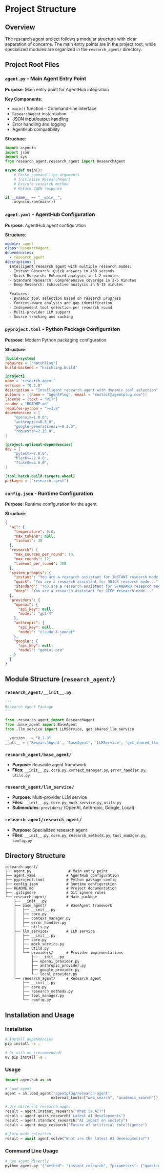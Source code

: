 # Project Structure

## Overview
The research agent project follows a modular structure with clear separation of concerns. The main entry points are in the project root, while specialized modules are organized in the `research_agent/` directory.

## Project Root Files

### `agent.py` - Main Agent Entry Point
**Purpose**: Main entry point for AgentHub integration

**Key Components**:
- `main()` function - Command-line interface
- `ResearchAgent` instantiation
- JSON input/output handling
- Error handling and logging
- AgentHub compatibility

**Structure**:
```python
import asyncio
import json
import sys
from research_agent.research_agent import ResearchAgent

async def main():
    # Parse command line arguments
    # Initialize ResearchAgent
    # Execute research method
    # Return JSON response

if __name__ == "__main__":
    asyncio.run(main())
```

### `agent.yaml` - AgentHub Configuration
**Purpose**: AgentHub agent configuration

**Structure**:
```yaml
module: agent
class: ResearchAgent
dependencies:
  - research_agent
description: |
  Intelligent research agent with multiple research modes:
  - Instant Research: Quick answers in <30 seconds
  - Quick Research: Enhanced analysis in 1-2 minutes  
  - Standard Research: Comprehensive coverage in 2-5 minutes
  - Deep Research: Exhaustive analysis in 5-15 minutes
  
  Features:
  - Dynamic tool selection based on research progress
  - Context-aware analysis and gap identification
  - Independent tool selection per research round
  - Multi-provider LLM support
  - Source tracking and caching
```

### `pyproject.toml` - Python Package Configuration
**Purpose**: Modern Python packaging configuration

**Structure**:
```toml
[build-system]
requires = ["hatchling"]
build-backend = "hatchling.build"

[project]
name = "research-agent"
version = "0.1.0"
description = "Intelligent research agent with dynamic tool selection"
authors = [{name = "AgentPlug", email = "contact@agentplug.com"}]
license = {text = "MIT"}
readme = "README.md"
requires-python = ">=3.8"
dependencies = [
    "openai>=1.0.0",
    "anthropic>=0.3.0",
    "google-generativeai>=0.3.0",
    "requests>=2.25.0",
]

[project.optional-dependencies]
dev = [
    "pytest>=7.0.0",
    "black>=22.0.0",
    "flake8>=4.0.0",
]

[tool.hatch.build.targets.wheel]
packages = ["research_agent"]
```

### `config.json` - Runtime Configuration
**Purpose**: Runtime configuration for the agent

**Structure**:
```json
{
  "ai": {
    "temperature": 0.0,
    "max_tokens": null,
    "timeout": 30
  },
  "research": {
    "max_sources_per_round": 10,
    "max_rounds": 12,
    "timeout_per_round": 300
  },
  "system_prompts": {
    "instant": "You are a research assistant for INSTANT research mode...",
    "quick": "You are a research assistant for QUICK research mode...",
    "standard": "You are a research assistant for STANDARD research mode...",
    "deep": "You are a research assistant for DEEP research mode..."
  },
  "providers": {
    "openai": {
      "api_key": null,
      "model": "gpt-4"
    },
    "anthropic": {
      "api_key": null,
      "model": "claude-3-sonnet"
    },
    "google": {
      "api_key": null,
      "model": "gemini-pro"
    }
  }
}
```

## Module Structure (`research_agent/`)

### `research_agent/__init__.py`
```python
"""
Research Agent Package
"""

from .research_agent import ResearchAgent
from .base_agent import BaseAgent
from .llm_service import LLMService, get_shared_llm_service

__version__ = "0.1.0"
__all__ = ['ResearchAgent', 'BaseAgent', 'LLMService', 'get_shared_llm_service']
```

### `research_agent/base_agent/`
- **Purpose**: Reusable agent framework
- **Files**: `__init__.py`, `core.py`, `context_manager.py`, `error_handler.py`, `utils.py`

### `research_agent/llm_service/`
- **Purpose**: Multi-provider LLM service
- **Files**: `__init__.py`, `core.py`, `mock_service.py`, `utils.py`
- **Submodules**: `providers/` (OpenAI, Anthropic, Google, Local)

### `research_agent/research_agent/`
- **Purpose**: Specialized research agent
- **Files**: `__init__.py`, `core.py`, `research_methods.py`, `tool_manager.py`, `config.py`

## Directory Structure
```
research-agent/
├── agent.py                 # Main entry point
├── agent.yaml              # AgentHub configuration
├── pyproject.toml          # Python package config
├── config.json             # Runtime configuration
├── README.md               # Project documentation
├── .gitignore              # Git ignore rules
└── research_agent/         # Main package
    ├── __init__.py
    ├── base_agent/         # BaseAgent framework
    │   ├── __init__.py
    │   ├── core.py
    │   ├── context_manager.py
    │   ├── error_handler.py
    │   └── utils.py
    ├── llm_service/        # LLM service
    │   ├── __init__.py
    │   ├── core.py
    │   ├── mock_service.py
    │   ├── utils.py
    │   └── providers/      # Provider implementations
    │       ├── __init__.py
    │       ├── openai_provider.py
    │       ├── anthropic_provider.py
    │       ├── google_provider.py
    │       └── local_provider.py
    └── research_agent/     # Research agent
        ├── __init__.py
        ├── core.py
        ├── research_methods.py
        ├── tool_manager.py
        └── config.py
```

## Installation and Usage

### Installation
```bash
# Install dependencies
pip install -e .

# Or with uv (recommended)
uv pip install -e .
```

### Usage
```python
import agenthub as ah

# Load agent
agent = ah.load_agent("agentplug/research-agent", 
                     external_tools=["web_search", "academic_search"])

# Use different research modes
result = agent.instant_research("What is AI?")
result = agent.quick_research("Latest AI developments")
result = agent.standard_research("AI impact on society")
result = agent.deep_research("Future of artificial intelligence")

# Auto mode selection
result = await agent.solve("What are the latest AI developments?")
```

### Command Line Usage
```bash
# Run agent directly
python agent.py '{"method": "instant_research", "parameters": {"question": "What is AI?"}}'
```
